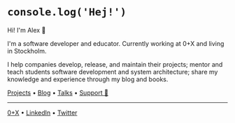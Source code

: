 # `console.log('Hej!')`

Hi! I'm Alex 👋

I'm a software developer and educator. Currently working at 0+X and living in Stockholm.

I help companies develop, release, and maintain their projects; mentor and teach students software development and system architecture; share my knowledge and experience through my blog and books.

[Projects](https://bespoyasov.me/projects/) • [Blog](https://bespoyasov.me/blog/) • [Talks](https://bespoyasov.me/talks/) • [Support 💖](https://buymeacoffee.com/bespoyasov)

---

[0+X](https://0x.se/experts/alexander-bespoyasov) • [LinkedIn](https://www.linkedin.com/in/bespoyasov/) • [Twitter](https://twitter.com/bespoyasov_)
